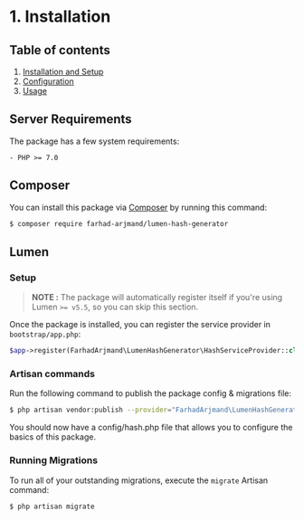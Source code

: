 # 1. Installation

## Table of contents

  1. [Installation and Setup](1-Installation-and-Setup.md)
  2. [Configuration](2-Configuration.md)
  3. [Usage](3-Usage.md)

## Server Requirements

The package has a few system requirements:

    - PHP >= 7.0

## Composer

You can install this package via [Composer](http://getcomposer.org/) by running this command:

```bash
$ composer require farhad-arjmand/lumen-hash-generator
```

## Lumen

### Setup

> **NOTE :** The package will automatically register itself if you're using Lumen `>= v5.5`, so you can skip this section.

Once the package is installed, you can register the service provider in `bootstrap/app.php`:

```php
$app->register(FarhadArjmand\LumenHashGenerator\HashServiceProvider::class);
```

### Artisan commands

Run the following command to publish the package config & migrations file:

```bash
$ php artisan vendor:publish --provider="FarhadArjmand\LumenHashGenerator\HashServiceProvider"
```

You should now have a config/hash.php file that allows you to configure the basics of this package.

### Running Migrations
To run all of your outstanding migrations, execute the `migrate` Artisan command:

```bash
$ php artisan migrate
```